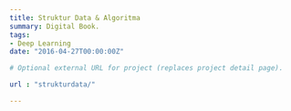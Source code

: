 ```yaml
---
title: Struktur Data & Algoritma
summary: Digital Book.
tags:
- Deep Learning
date: "2016-04-27T00:00:00Z"

# Optional external URL for project (replaces project detail page).

url : "strukturdata/"

---
```

